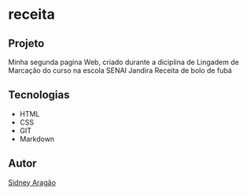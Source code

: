 # receita
## Projeto
Minha segunda pagina Web, criado durante a diciplina de Lingadem de Marcação do curso na escola SENAI Jandira
Receita de bolo de fubá
## Tecnologias
* HTML
* CSS
* GIT
* Markdown

## Autor
[Sidney Aragão](https://www.linkedin.com)